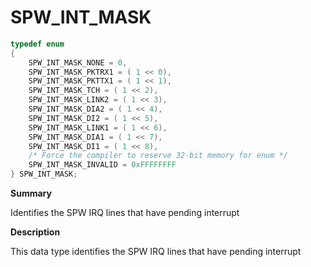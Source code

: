 # SPW_INT_MASK

```c
typedef enum
{
    SPW_INT_MASK_NONE = 0,
    SPW_INT_MASK_PKTRX1 = ( 1 << 0),
    SPW_INT_MASK_PKTTX1 = ( 1 << 1),
    SPW_INT_MASK_TCH = ( 1 << 2),
    SPW_INT_MASK_LINK2 = ( 1 << 3),
    SPW_INT_MASK_DIA2 = ( 1 << 4),
    SPW_INT_MASK_DI2 = ( 1 << 5),
    SPW_INT_MASK_LINK1 = ( 1 << 6),
    SPW_INT_MASK_DIA1 = ( 1 << 7),
    SPW_INT_MASK_DI1 = ( 1 << 8),
    /* Force the compiler to reserve 32-bit memory for enum */
    SPW_INT_MASK_INVALID = 0xFFFFFFFF
} SPW_INT_MASK;
```

**Summary**

Identifies the SPW IRQ lines that have pending interrupt

**Description**

This data type identifies the SPW IRQ lines that have pending interrupt
